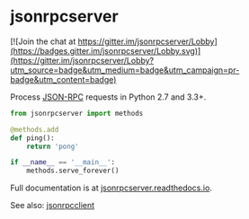 # jsonrpcserver

[![Join the chat at https://gitter.im/jsonrpcserver/Lobby](https://badges.gitter.im/jsonrpcserver/Lobby.svg)](https://gitter.im/jsonrpcserver/Lobby?utm_source=badge&utm_medium=badge&utm_campaign=pr-badge&utm_content=badge)

Process [JSON-RPC](http://www.jsonrpc.org/) requests in Python 2.7 and 3.3+.

```python
from jsonrpcserver import methods

@methods.add
def ping():
    return 'pong'

if __name__ == '__main__':
    methods.serve_forever()
```

Full documentation is at [jsonrpcserver.readthedocs.io](https://jsonrpcserver.readthedocs.io/).

See also: [jsonrpcclient](https://github.com/bcb/jsonrpcclient)
